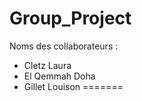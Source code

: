 # Group_Project
Noms des collaborateurs : 
- Cletz Laura  
- El Qemmah Doha 
- Gillet Louison 
=======
